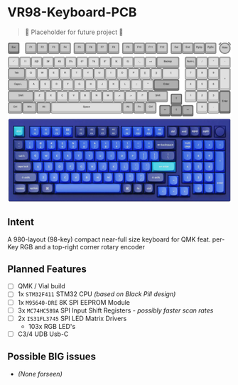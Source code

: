 # VR98-Keyboard-PCB

> &#128679; Placeholder for future project &#128679;

![](docs/vr98-layout.svg)
![](docs/vr98-render.png)

## Intent

A 980-layout (98-key) compact near-full size keyboard for QMK feat. per-Key RGB and a top-right corner rotary encoder

## Planned Features

- [ ] QMK / Vial build
- [ ] 1x `STM32F411` STM32 CPU *(based on Black Pill design)*
- [ ] 1x `M95640-DRE` 8K SPI EEPROM Module
- [ ] 3x `MC74HC589A` SPI Input Shift Registers *- possibly faster scan rates*
- [ ] 2x `IS31FL3745` SPI LED Matrix Drivers
    - 103x RGB LED's
- [ ] C3/4 UDB Usb-C 

## Possible BIG issues

- *(None forseen)*
